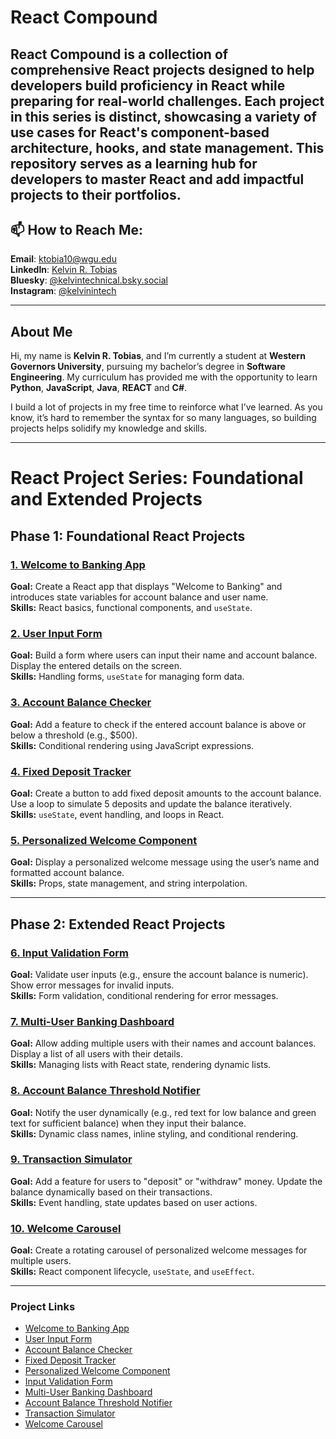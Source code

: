 # React Compound

**React Compound** is a collection of comprehensive React projects designed to help developers build proficiency in React while preparing for real-world challenges. Each project in this series is distinct, showcasing a variety of use cases for React's component-based architecture, hooks, and state management. This repository serves as a learning hub for developers to master React and add impactful projects to their portfolios.
---
## 📫 How to Reach Me:

**Email**: [ktobia10@wgu.edu](mailto:ktobia10@wgu.edu)  
**LinkedIn**: [Kelvin R. Tobias](https://www.linkedin.com/in/kelvin-r-tobias-211949219/)  
**Bluesky**: [@kelvintechnical.bsky.social](https://bsky.app/profile/kelvintechnical.bsky.social)  
**Instagram**: [@kelvinintech](https://www.instagram.com/kelvinintech/)  

---

## About Me

Hi, my name is **Kelvin R. Tobias**, and I’m currently a student at **Western Governors University**, pursuing my bachelor’s degree in **Software Engineering**. My curriculum has provided me with the opportunity to learn **Python**, **JavaScript**, **Java**, **REACT** and **C#**.

I build a lot of projects in my free time to reinforce what I’ve learned. As you know, it’s hard to remember the syntax for so many languages, so building projects helps solidify my knowledge and skills.

---


# React Project Series: Foundational and Extended Projects

## Phase 1: Foundational React Projects

### [1. Welcome to Banking App](#welcome-to-banking-app)
**Goal:** Create a React app that displays "Welcome to Banking" and introduces state variables for account balance and user name.  
**Skills:** React basics, functional components, and `useState`.

### [2. User Input Form](#user-input-form)
**Goal:** Build a form where users can input their name and account balance. Display the entered details on the screen.  
**Skills:** Handling forms, `useState` for managing form data.

### [3. Account Balance Checker](#account-balance-checker)
**Goal:** Add a feature to check if the entered account balance is above or below a threshold (e.g., $500).  
**Skills:** Conditional rendering using JavaScript expressions.

### [4. Fixed Deposit Tracker](#fixed-deposit-tracker)
**Goal:** Create a button to add fixed deposit amounts to the account balance. Use a loop to simulate 5 deposits and update the balance iteratively.  
**Skills:** `useState`, event handling, and loops in React.

### [5. Personalized Welcome Component](#personalized-welcome-component)
**Goal:** Display a personalized welcome message using the user’s name and formatted account balance.  
**Skills:** Props, state management, and string interpolation.

---

## Phase 2: Extended React Projects

### [6. Input Validation Form](#input-validation-form)
**Goal:** Validate user inputs (e.g., ensure the account balance is numeric). Show error messages for invalid inputs.  
**Skills:** Form validation, conditional rendering for error messages.

### [7. Multi-User Banking Dashboard](#multi-user-banking-dashboard)
**Goal:** Allow adding multiple users with their names and account balances. Display a list of all users with their details.  
**Skills:** Managing lists with React state, rendering dynamic lists.

### [8. Account Balance Threshold Notifier](#account-balance-threshold-notifier)
**Goal:** Notify the user dynamically (e.g., red text for low balance and green text for sufficient balance) when they input their balance.  
**Skills:** Dynamic class names, inline styling, and conditional rendering.

### [9. Transaction Simulator](#transaction-simulator)
**Goal:** Add a feature for users to "deposit" or "withdraw" money. Update the balance dynamically based on their transactions.  
**Skills:** Event handling, state updates based on user actions.

### [10. Welcome Carousel](#welcome-carousel)
**Goal:** Create a rotating carousel of personalized welcome messages for multiple users.  
**Skills:** React component lifecycle, `useState`, and `useEffect`.

---

### Project Links
- [Welcome to Banking App](#welcome-to-banking-app)
- [User Input Form](#user-input-form)
- [Account Balance Checker](#account-balance-checker)
- [Fixed Deposit Tracker](#fixed-deposit-tracker)
- [Personalized Welcome Component](#personalized-welcome-component)
- [Input Validation Form](#input-validation-form)
- [Multi-User Banking Dashboard](#multi-user-banking-dashboard)
- [Account Balance Threshold Notifier](#account-balance-threshold-notifier)
- [Transaction Simulator](#transaction-simulator)
- [Welcome Carousel](#welcome-carousel)

